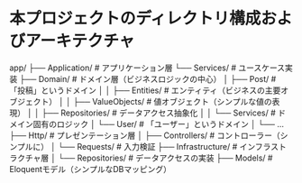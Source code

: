 # 本プロジェクトのディレクトリ構成およびアーキテクチャ

app/
├── Application/          # アプリケーション層
    └── Services/         # ユースケース実装
├── Domain/               # ドメイン層（ビジネスロジックの中心）
│   ├── Post/             # 「投稿」というドメイン
│   │   ├── Entities/     # エンティティ（ビジネスの主要オブジェクト）
│   │   ├── ValueObjects/ # 値オブジェクト（シンプルな値の表現）
│   │   ├── Repositories/ # データアクセス抽象化
│   │   └── Services/     # ドメイン固有のロジック
│   └── User/             # 「ユーザー」というドメイン
│       └── ...
├── Http/                 # プレゼンテーション層
│   ├── Controllers/      # コントローラー（シンプルに）
│   └── Requests/         # 入力検証
├── Infrastructure/       # インフラストラクチャ層
│   └── Repositories/     # データアクセスの実装
├── Models/               # Eloquentモデル（シンプルなDBマッピング）


